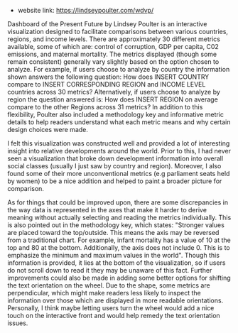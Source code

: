 * website link: https://lindseypoulter.com/wdvp/

Dashboard of the Present Future by Lindsey Poulter is an interactive visualization designed to facilitate comparisons between various countries, regions, and income levels. There are approximately 30 different metrics available, some of which are: control of corruption, GDP per capita, C02 emissions, and maternal mortality. The metrics displayed (though some remain consistent) generally vary slightly based on the option chosen to analyze. For example, if users choose to analyze by country the information shown answers the following question: How does INSERT COUNTRY compare to INSERT CORRESPONDING REGION and INCOME LEVEL countries across 30 metrics? Alternatively, if users choose to analyze by region the question answered is: How does INSERT REGION on average compare to the other Regions across 31 metrics? In addition to this flexibility, Poulter also included a methodology key and informative metric details to help readers understand what each metric means and why certain design choices were made. 

I felt this visualization was constructed well and provided a lot of interesting insight into relative developments around the world. Prior to this, I had never seen a visualization that broke down development information into overall social classes (usually I just saw by country and region). Moreover, I also found some of their more unconventional metrics (e.g parliament seats held by women) to be a nice addition and helped to paint a broader picture for comparison. 

As for things that could be improved upon, there are some discrepancies in the way data is represented in the axes that make it harder to derive meaning without actually selecting and reading the metrics individually. This is also pointed out in the methodology key, which states: "Stronger values are placed toward the top/outside. This means the axis may be reversed from a traditional chart. For example, infant mortality has a value of 10 at the top and 80 at the bottom. Additionally, the axis does not include 0. This is to emphasize the minimum and maximum values in the world". Though this information is provided, it lies at the bottom of the visualization, so if users do not scroll down to read it they may be unaware of this fact. Further improvements could also be made in adding some better options for shifting the text orientation on the wheel. Due to the shape, some metrics are perpendicular, which might make readers less likely to inspect the information over those which are displayed in more readable orientations. Personally, I think maybe letting users turn the wheel would add a nice touch on the interactive front and would help remedy the text orientation issues.